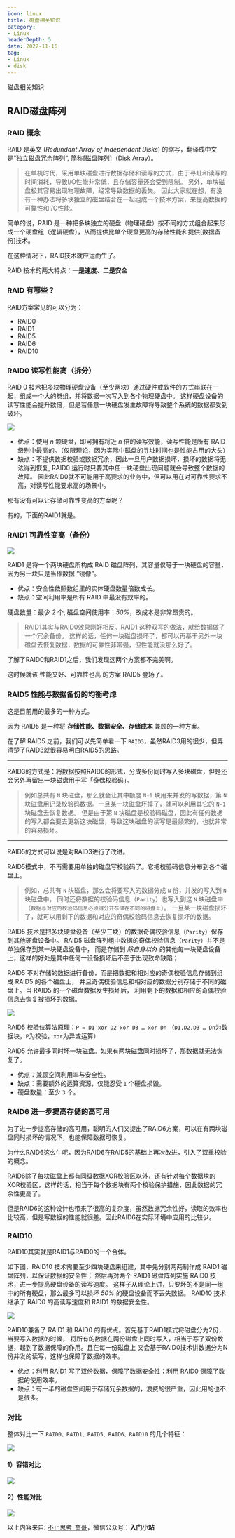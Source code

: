```yaml
---
icon: linux
title: 磁盘相关知识
category: 
- Linux
headerDepth: 5
date: 2022-11-16
tag:
- Linux
- disk
---
```


磁盘相关知识

<!-- more -->

## RAID磁盘阵列

### RAID 概念

RAID 是英文 (*Redundant Array of Independent Disks*) 的缩写，翻译成中文是“独立磁盘冗余阵列”, 简称[磁盘阵列]（Disk Array）。

>在单机时代，采用单块磁盘进行数据存储和读写的方式，由于寻址和读写的时间消耗，导致I/O性能非常低，且存储容量还会受到限制。
>另外，单块磁盘极其容易出现物理故障，经常导致数据的丢失。
>因此大家就在想，有没有一种办法将多块独立的磁盘结合在一起组成一个技术方案，来提高数据的可靠性和I/O性能。

简单的说，RAID 是一种把多块独立的硬盘（物理硬盘）按不同的方式组合起来形成一个硬盘组（逻辑硬盘），从而提供比单个硬盘更高的存储性能和提供[数据备份]技术。

在这种情况下，RAID技术就应运而生了。

RAID 技术的两大特点：**一是速度、二是安全**

### RAID 有哪些？

RAID方案常见的可以分为：

- RAID0
- RAID1
- RAID5
- RAID6
- RAID10

### RAID0 读写性能高（拆分）

RAID 0 技术把多块物理硬盘设备（至少两块）通过硬件或软件的方式串联在一起，组成一个大的卷组，并将数据一次写入到各个物理硬盘中。
这样硬盘设备的读写性能会提升数倍，但是若任意一块硬盘发生故障将导致整个系统的数据都受到破坏。

![](./disk.assets/true-raid0.jpg)

- 优点：使用 *n* 颗硬盘，即可拥有将近 *n* 倍的读写效能，读写性能是所有 RAID 级别中最高的。（仅限理论，因为实际中磁盘的寻址时间也是性能占用的大头）
- 缺点：不提供数据校验或数据冗余，因此一旦用户数据损坏，损坏的数据将无法得到恢复, RAID0 运行时只要其中任一块硬盘出现问题就会导致整个数据的故障。
因此RAID0就不可能用于高要求的业务中，但可以用在对可靠性要求不高，对读写性能要求高的场景中。

那有没有可以让存储可靠性变高的方案呢？

有的，下面的RAID1就是。

### RAID1 可靠性变高（备份）

![](./disk.assets/true-raid1.jpg)

RAID1 是将一个两块硬盘所构成 RAID 磁盘阵列，其容量仅等于一块硬盘的容量，因为另一块只是当作数据 “镜像”。

- 优点：安全性依照数组里的实体硬盘数量倍数成长。
- 缺点：空间利用率是所有 RAID 中最没有效率的。

硬盘数量：最少 *2* 个, 磁盘空间使用率：*50%*，故成本是非常昂贵的。

>RAID1其实与RAID0效果刚好相反。RAID1 这种双写的做法，就给数据做了一个冗余备份。
>这样的话，任何一块磁盘损坏了，都可以再基于另外一块磁盘去恢复数据，数据的可靠性非常强，但性能就没那么好了。

了解了RAID0和RAID1之后，我们发现这两个方案都不完美啊。

这时候就该 性能又好、可靠性也高 的方案 RAID5 登场了。

### RAID5 性能与数据备份的均衡考虑

这是目前用的最多的一种方式。

因为 RAID5 是一种将 **存储性能、数据安全、存储成本** 兼顾的一种方案。

在了解 RAID5 之前，我们可以先简单看一下 `RAID3`，虽然RAID3用的很少，但弄清楚了RAID3就很容易明白RAID5的思路。

---

RAID3的方式是：将数据按照RAID0的形式，分成多份同时写入多块磁盘，但是还会另外再留出一块磁盘用于写「奇偶校验码」。

> 例如总共有 `N` 块磁盘，那么就会让其中额度 `N-1` 块用来并发的写数据，第 `N` 块磁盘用记录校验码数据。一旦某一块磁盘坏掉了，就可以利用其它的 `N-1` 块磁盘去恢复数据。
> 但是由于第 `N` 块磁盘是校验码磁盘，因此有任何数据的写入都会要去更新这块磁盘，导致这块磁盘的读写是最频繁的，也就非常的容易损坏。

---

RAID5的方式可以说是对RAID3进行了改进。

RAID5模式中，不再需要用单独的磁盘写校验码了。它把校验码信息分布到各个磁盘上。

> 例如，总共有 `N` 块磁盘，那么会将要写入的数据分成 `N` 份，并发的写入到 `N` 块磁盘中，
> 同时还将数据的校验码信息（`Parity`）也写入到这 `N` 块磁盘中（`数据与对应的校验码信息必须得分开存储在不同的磁盘上`）。
> 一旦某一块磁盘损坏了，就可以用剩下的数据和对应的奇偶校验码信息去恢复损坏的数据。

RAID5 技术是把多块硬盘设备（至少三块）的数据奇偶校验信息（`Parity`）保存到其他硬盘设备中。
RAID5 磁盘阵列组中数据的奇偶校验信息（`Parity`）并不是单独保存到某一块硬盘设备中，
而是存储到 *除自身以外* 的其他每一块硬盘设备上，这样的好处是其中任何一设备损坏后不至于出现致命缺陷；

RAID5 不对存储的数据进行备份，而是把数据和相对应的奇偶校验信息存储到组成 RAID5 的各个磁盘上，
并且奇偶校验信息和相对应的数据分别存储于不同的磁盘上。当 RAID5 的一个磁盘数据发生损坏后，
利用剩下的数据和相应的奇偶校验信息去恢复被损坏的数据。

![](./disk.assets/raid5.png)

RAID5 校验位算法原理：`P = D1 xor D2 xor D3 … xor Dn` （`D1,D2,D3 … Dn`为数据块，`P`为校验，`xor`为异或运算）

RAID5 允许最多同时坏一块磁盘。如果有两块磁盘同时损坏了，那数据就无法恢复了。

- 优点：兼顾空间利用率与安全性。
- 缺点：需要额外的运算资源，仅能忍受 `1` 个硬盘损毁。
- 硬盘数量：至少 `3` 个。

### RAID6 进一步提高存储的高可用

为了进一步提高存储的高可用，聪明的人们又提出了RAID6方案，可以在有两块磁盘同时损坏的情况下，也能保障数据可恢复。

为什么RAID6这么牛呢，因为RAID6在RAID5的基础上再次改进，引入了双重校验的概念。

RAID6除了每块磁盘上都有同级数据XOR校验区以外，还有针对每个数据块的XOR校验区，这样的话，相当于每个数据块有两个校验保护措施，因此数据的冗余性更高了。

但是RAID6的这种设计也带来了很高的复杂度，虽然数据冗余性好，读取的效率也比较高，但是写数据的性能就很差。因此RAID6在实际环境中应用的比较少。

### RAID10

RAID10其实就是RAID1与RAID0的一个合体。

如下图，RAID10 技术需要至少四块硬盘来组建，其中先分别两两制作成 RAID1 磁盘阵列，以保证数据的安全性；
然后再对两个 RAID1 磁盘阵列实施 RAID0 技术，进一步提高硬盘设备的读写速度。
这样子从理论上讲，只要坏的不是同一组中的所有硬盘，那么最多可以损坏 *50%* 的硬盘设备而不丢失数据。
RAID10 技术继承了 RAID0 的高读写速度和 RAID1 的数据安全性。

![](./disk.assets/true-raid10.jpg)

RAID10兼备了 RAID1 和 RAID0 的有优点。首先基于RAID1模式将磁盘分为2份，当要写入数据的时候，
将所有的数据在两份磁盘上同时写入，相当于写了双份数据，起到了数据保障的作用。且在每一份磁盘上
又会基于RAID0技术讲数据分为N份并发的读写，这样也保障了数据的效率。

- 优点：利用 RAID1 写了双份数据，保障了数据安全性；利用 RAID0 保障了数据的使用效率。
- 缺点：有一半的磁盘空间用于存储冗余数据的，浪费的很严重，因此用的也不是很多。

### 对比

整体对比一下 `RAID0、RAID1、RAID5、RAID6、RAID10` 的几个特征：

![](./disk.assets/true-raid.jpg)

#### 1）容错对比

![](./disk.assets/raidall1.png)

#### 2）性能对比

![](./disk.assets/raidall2.png)


以上内容来自: [不止思考_奎哥](https://m.imooc.com/article/264962)，微信公众号：**入门小站**
